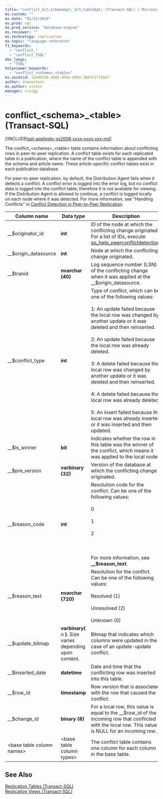 ```yaml
---
title: "conflict_&lt;schema&gt;_&lt;table&gt; (Transact-SQL) | Microsoft Docs"
ms.custom: ""
ms.date: "01/15/2016"
ms.prod: sql
ms.prod_service: "database-engine"
ms.reviewer: ""
ms.technology: replication
ms.topic: "language-reference"
f1_keywords: 
  - "conflict_"
  - "conflict_TSQL"
dev_langs: 
  - "TSQL"
helpviewer_keywords: 
  - "conflict_<schema>_<table>"
ms.assetid: 15ddd536-db03-454e-b9b5-36efe1f756d7
author: stevestein
ms.author: sstein
manager: craigg
---
```

# conflict_&lt;schema&gt;_&lt;table&gt; (Transact-SQL)
[!INCLUDE[tsql-appliesto-ss2008-xxxx-xxxx-xxx-md](../../includes/tsql-appliesto-ss2008-xxxx-xxxx-xxx-md.md)]

  The conflict_\<schema>_\<table> table contains information about conflicting rows in peer-to-peer replication. A conflict table exists for each replicated table in a publication, where the name of the conflict table is appended with the schema and article name. These article-specific conflict tables exist in each publication database.  
  
 For peer-to-peer replication, by default, the Distribution Agent fails when it detects a conflict. A conflict error is logged into the error log, but no conflict data is logged into the conflict table; therefore it is not available for viewing. If the Distribution Agent is allowed to continue, a conflict is logged locally on each node where it was detected. For more information, see "Handling Conflicts" in [Conflict Detection in Peer-to-Peer Replication](../../relational-databases/replication/transactional/peer-to-peer-conflict-detection-in-peer-to-peer-replication.md).  
  
|Column name|Data type|Description|  
|-----------------|---------------|-----------------|  
|__$originator_id|**int**|ID of the node at which the conflicting change originated. For a list of IDs, execute [sp_help_peerconflictdetection](../../relational-databases/system-stored-procedures/sp-help-peerconflictdetection-transact-sql.md).|  
|__$origin_datasource|**int**|Node at which the conflicting change originated.|  
|__$tranid|**nvarchar (40)**|Log sequence number (LSN) of the conflicting change when it was applied at the __$origin_datasource.|  
|__$conflict_type|**int**|Type of conflict, which can be one of the following values:<br /><br /> 1: An update failed because the local row was changed by another update or it was deleted and then reinserted.<br /><br /> 2: An update failed because the local row was already deleted.<br /><br /> 3: A delete failed because the local row was changed by another update or it was deleted and then reinserted.<br /><br /> 4: A delete failed because the local row was already deleted.<br /><br /> 5: An insert failed because the local row was already inserted or it was inserted and then updated.|  
|__$is_winner|**bit**|Indicates whether the row in this table was the winner of the conflict, which means it was applied to the local node.|  
|__$pre_version|**varbinary (32)**|Version of the database at which the conflicting change originated.|  
|__$reason_code|**int**|Resolution code for the conflict. Can be one of the following values:<br /><br /> 0<br /><br /> 1<br /><br /> 2<br /><br /> <br /><br /> For more information, see **__$reason_text**.|  
|__$reason_text|**nvarchar (720)**|Resolution for the conflict. Can be one of the following values:<br /><br /> Resolved (1)<br /><br /> Unresolved (2)<br /><br /> Unknown (0)|  
|__$update_bitmap|**varbinary(** *n* **)**. Size varies depending upon content.|Bitmap that indicates which columns were updated in the case of an update-update conflict.|  
|__$inserted_date|**datetime**|Date and time that the conflicting row was inserted into this table.|  
|__$row_id|**timestamp**|Row version that is associated with the row that caused the conflict.|  
|__$change_id|**binary (8)**|For a local row, this value is equal to the __$row_id of the incoming row that conflicted with the local row. This value is NULL for an incoming row.|  
|\<base table column names>|\<base table column types>|The conflict table contains one column for each column in the base table.|  
  
## See Also  
 [Replication Tables &#40;Transact-SQL&#41;](../../relational-databases/system-tables/replication-tables-transact-sql.md)   
 [Replication Views &#40;Transact-SQL&#41;](../../relational-databases/system-views/replication-views-transact-sql.md)  
  
  
